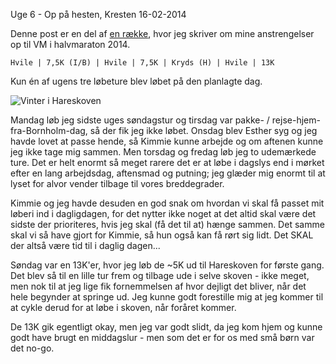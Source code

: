 Uge 6 - Op p&aring; hesten, Kresten
16-02-2014


Denne post er en del af [en række](/halfmarathon2014.html), hvor jeg skriver om mine anstrengelser op til VM i halvmaraton 2014.

    Hvile | 7,5K (I/B) | Hvile | 7,5K | Kryds (H) | Hvile | 13K

Kun én af ugens tre løbeture blev løbet på den planlagte dag.

![Vinter i Hareskoven](/static/20140217_hareskov.png)

Mandag løb jeg sidste uges søndagstur og tirsdag var pakke- / rejse-hjem-fra-Bornholm-dag, så der fik jeg ikke løbet. Onsdag blev Esther syg og jeg havde lovet at passe hende, så Kimmie kunne arbejde og om aftenen kunne jeg ikke tage mig sammen. Men torsdag og fredag løb jeg to udemærkede ture. Det er helt enormt så meget rarere det er at løbe i dagslys end i mørket efter en lang arbejdsdag, aftensmad og putning; jeg glæder mig enormt til at lyset for alvor vender tilbage til vores breddegrader.

Kimmie og jeg havde desuden en god snak om hvordan vi skal få passet mit løberi ind i dagligdagen, for det nytter ikke noget at det altid skal være det sidste der prioriteres, hvis jeg skal (få det til at) hænge sammen. Det samme skal vi så have gjort for Kimmie, så hun også kan få rørt sig lidt. Det SKAL der altså være tid til i daglig dagen...

Søndag var en 13K'er, hvor jeg løb de ~5K ud til Hareskoven for første gang. Det blev så til en lille tur frem og tilbage ude i selve skoven - ikke meget, men nok til at jeg lige fik fornemmelsen af hvor dejligt det bliver, når det hele begynder at springe ud. Jeg kunne godt forestille mig at jeg kommer til at cykle derud for at løbe i skoven, når foråret kommer.

De 13K gik egentligt okay, men jeg var godt slidt, da jeg kom hjem og kunne godt have brugt en middagslur - men som det er for os med små børn var det no-go.
